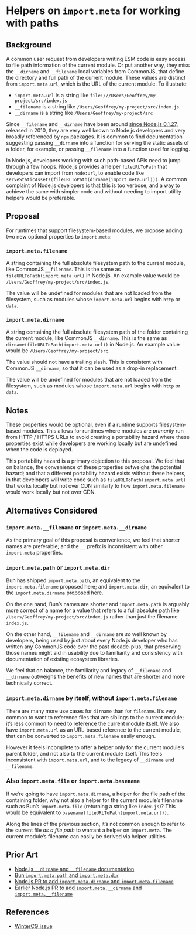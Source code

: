 # Helpers on `import.meta` for working with paths

## Background

A common user request from developers writing ESM code is easy access to file path information of the current module. Or put another way, they miss the `__dirname` and `__filename` local variables from CommonJS, that define the directory and full path of the current module. These values are distinct from `import.meta.url`, which is the URL of the current module. To illustrate:

- `import.meta.url` is a string like `file:///Users/Geoffrey/my-project/src/index.js`
- `__filename` is a string like `/Users/Geoffrey/my-project/src/index.js`
- `__dirname` is a string like `/Users/Geoffrey/my-project/src`

Since `__filename` and `__dirname` have been around [since Node.js 0.1.27](https://nodejs.org/api/modules.html#__dirname), released in 2010, they are very well known to Node.js developers and very broadly referenced by `npm` packages. It is common to find documentation suggesting passing `__dirname` into a function for serving the static assets of a folder, for example, or passing `__filename` into a function used for logging.

In Node.js, developers working with such path-based APIs need to jump through a few hoops. Node.js provides a helper `fileURLToPath` that developers can import from `node:url`, to enable code like `serveStaticAssets(fileURLToPath(dirname(import.meta.url)))`. A common complaint of Node.js developers is that this is too verbose, and a way to achieve the same with simpler code and without needing to import utility helpers would be preferable.

## Proposal

For runtimes that support filesystem-based modules, we propose adding two new optional properties to `import.meta`:

### `import.meta.filename`

A string containing the full absolute filesystem path to the current module, like CommonJS `__filename`. This is the same as `fileURLToPath(import.meta.url)` in Node.js. An example value would be `/Users/Geoffrey/my-project/src/index.js`.

The value will be undefined for modules that are not loaded from the filesystem, such as modules whose `import.meta.url` begins with `http` or `data`.

### `import.meta.dirname`

A string containing the full absolute filesystem path of the folder containing the current module, like CommonJS `__dirname`. This is the same as `dirname(fileURLToPath(import.meta.url))` in Node.js. An example value would be `/Users/Geoffrey/my-project/src`.

The value should not have a trailing slash. This is consistent with CommonJS `__dirname`, so that it can be used as a drop-in replacement.

The value will be undefined for modules that are not loaded from the filesystem, such as modules whose `import.meta.url` begins with `http` or `data`.

## Notes

These properties would be optional, even if a runtime supports filesystem-based modules. This allows for runtimes where modules are _primarily_ run from HTTP / HTTPS URLs to avoid creating a portability hazard where these properties exist while developers are working locally but are undefined when the code is deployed.

This portability hazard is a primary objection to this proposal. We feel that on balance, the convenience of these properties outweighs the potential hazard; and that a different portability hazard exists without these helpers, in that developers will write code such as `fileURLToPath(import.meta.url)` that works locally but not over CDN similarly to how `import.meta.filename` would work locally but not over CDN.

## Alternatives Considered

### `import.meta.__filename` or `import.meta.__dirname`

As the primary goal of this proposal is convenience, we feel that shorter names are preferable; and the `__` prefix is inconsistent with other `import.meta` properties.

### `import.meta.path` or `import.meta.dir`

Bun has shipped `import.meta.path`, an equivalent to the `import.meta.filename` proposed here; and `import.meta.dir`, an equivalent to the `import.meta.dirname` proposed here.

On the one hand, Bun’s names are shorter and `import.meta.path` is arguably more correct of a name for a value that refers to a full absolute path like `/Users/Geoffrey/my-project/src/index.js` rather than just the filename `index.js`.

On the other hand, `__filename` and `__dirname` are _so_ well known by developers, being used by just about every Node.js developer who has written any CommonJS code over the past decade-plus, that preserving those names might aid in usability due to familiarity and consistency with documentation of existing ecosystem libraries.

We feel that on balance, the familiarity and legacy of `__filename` and `__dirname` outweighs the benefits of new names that are shorter and more technically correct.

### `import.meta.dirname` by itself, without `import.meta.filename`

There are many more use cases for `dirname` than for `filename`. It’s very common to want to reference files that are siblings to the current module; it’s less common to need to reference the current module itself. We also have `import.meta.url` as an URL-based reference to the current module, that can be converted to `import.meta.filename` easily enough.

However it feels incomplete to offer a helper only for the current module’s parent folder, and not also to the current module itself. This feels inconsistent with `import.meta.url`, and to the legacy of `__dirname` and `__filename`.

### Also `import.meta.file` or `import.meta.basename`

If we’re going to have `import.meta.dirname`, a helper for the file path of the containing folder, why not also a helper for the current module’s filename such as Bun’s `import.meta.file` (returning a string like `index.js`)? This would be equivalent to `basename(fileURLToPath(import.meta.url))`.

Along the lines of the previous section, it’s not common enough to refer to the current file _as a file path_ to warrant a helper on `import.meta`. The current module’s filename can easily be derived via helper utilities.

## Prior Art

- [Node.js `__dirname` and `__filename` documentation](https://nodejs.org/api/modules.html#__dirname)
- [Bun `import.meta.path` and `import.meta.dir`](https://bun.sh/docs/api/import-meta)
- [Node.js PR to add `import.meta.dirname` and `import.meta.filename`](https://github.com/nodejs/node/pull/48740)
- [Earlier Node.js PR to add `import.meta.__dirname` and `import.meta.__filename`](https://github.com/nodejs/node/pull/39147)

## References

- [WinterCG issue](https://github.com/wintercg/proposal-common-minimum-api/issues/50)
